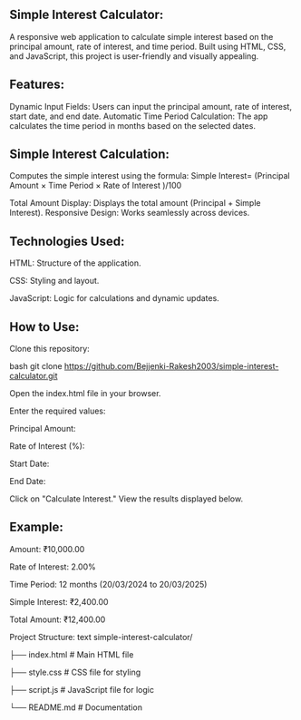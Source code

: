 Simple Interest Calculator:
--------------------------------------------------------------------------
A responsive web application to calculate simple interest based on the principal amount, rate of interest, and time period. Built using HTML, CSS, and JavaScript, this project is user-friendly and visually appealing.

Features:
--------------------------------------------------------------------------------
Dynamic Input Fields: Users can input the principal amount, rate of interest, start date, and end date. Automatic Time Period Calculation: The app calculates the time period in months based on the selected dates.

Simple Interest Calculation:
------------------------------------------------------------------------------
Computes the simple interest using the formula: Simple Interest= (Principal Amount × Time Period × Rate of Interest )/100

Total Amount Display: Displays the total amount (Principal + Simple Interest). Responsive Design: Works seamlessly across devices.

Technologies Used:
-------------------------------------------------------------
HTML: Structure of the application.

CSS: Styling and layout.

JavaScript: Logic for calculations and dynamic updates.

How to Use:
---------------------------------------------------------------------------------
Clone this repository:

bash git clone https://github.com/Bejjenki-Rakesh2003/simple-interest-calculator.git

Open the index.html file in your browser.

Enter the required values:

Principal Amount:

Rate of Interest (%):

Start Date:

End Date:

Click on "Calculate Interest." View the results displayed below.

Example:
-----------------------------------------------------------------------
Amount: ₹10,000.00

Rate of Interest: 2.00%

Time Period: 12 months (20/03/2024 to 20/03/2025)

Simple Interest: ₹2,400.00

Total Amount: ₹12,400.00

Project Structure:
text simple-interest-calculator/

├── index.html # Main HTML file

├── style.css # CSS file for styling

├── script.js # JavaScript file for logic

└── README.md # Documentation
